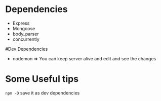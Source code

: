 # Dependencies

* Express
* Mongoose
* body_parser
* concurrently

#Dev Dependencies

* nodemon => You can keep server alive and edit and see the changes


# Some Useful tips

`npm -D` save it as dev dependencies